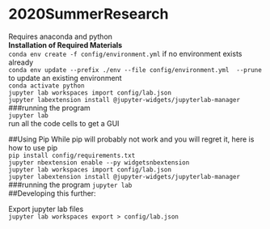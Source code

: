 # 2020SummerResearch 
Requires anaconda and python  
**Installation of Required Materials**  
`conda env create -f config/environment.yml` if no environment exists already  
`conda env update --prefix ./env --file config/environment.yml  --prune` to update an existing environment  
`conda activate python`  
`jupyter lab workspaces import config/lab.json`  
`jupyter labextension install @jupyter-widgets/jupyterlab-manager`        
###running the program  
`jupyter lab`  
run all the code cells to get a GUI

##Using Pip
While pip will probably not work and you will regret it, here is how to use pip  
`pip install config/requirements.txt`  
`jupyter nbextension enable --py widgetsnbextension`  
`jupyter lab workspaces import config/lab.json`  
`jupyter labextension install @jupyter-widgets/jupyterlab-manager`        
###running the program
`jupyter lab`  
##Developing this further:

Export jupyter lab files  
`jupyter lab workspaces export > config/lab.json`  

